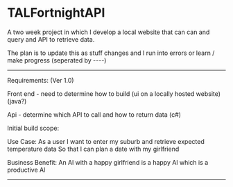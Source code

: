 # TALFortnightAPI
A two week project in which I develop a local website that can can and query and API to retrieve data.

The plan is to update this as stuff changes and I run into errors or learn / make progress (seperated by ----)

----------------------
Requirements: (Ver 1.0)

Front end - need to determine how to build (ui on a locally hosted website) (java?)

Api - determine which API to call and how to return data (c#) 


Initial build scope:

Use Case:
As a user
I want to enter my suburb and retrieve expected temperature data
So that I can plan a date with my girlfriend

Business Benefit: An Al with a happy girlfriend is a happy Al which is a productive Al

----------------------
